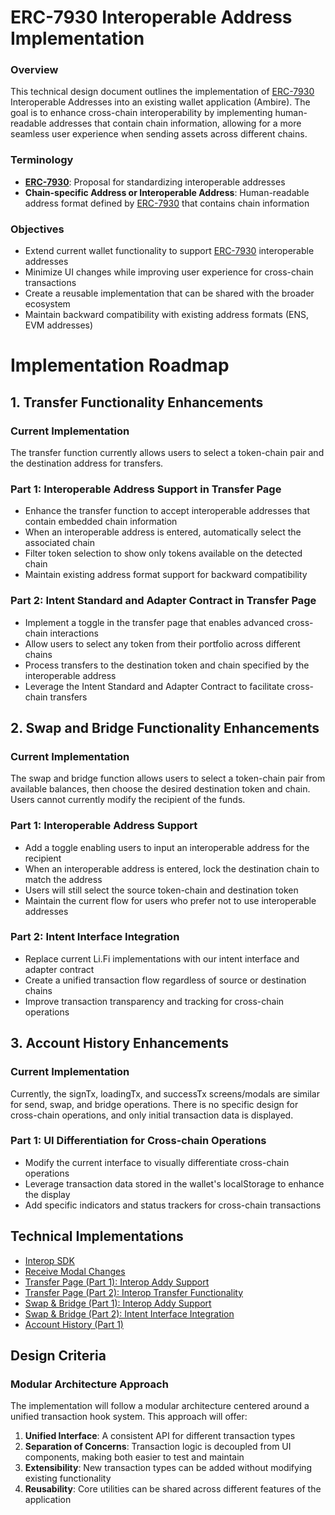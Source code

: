 # ERC-7930 Interoperable Address Implementation

### Overview

This technical design document outlines the implementation of [ERC-7930](https://github.com/ethereum/ERCs/pull/1002) Interoperable Addresses into an existing wallet application (Ambire). The goal is to enhance cross-chain interoperability by implementing human-readable addresses that contain chain information, allowing for a more seamless user experience when sending assets across different chains.

### Terminology

- [**ERC-7930**](https://github.com/ethereum/ERCs/pull/1002): Proposal for standardizing interoperable addresses
- **Chain-specific Address or Interoperable Address**: Human-readable address format defined by [ERC-7930](https://github.com/ethereum/ERCs/pull/1002) that contains chain information

### Objectives

- Extend current wallet functionality to support [ERC-7930](https://github.com/ethereum/ERCs/pull/1002) interoperable addresses
- Minimize UI changes while improving user experience for cross-chain transactions
- Create a reusable implementation that can be shared with the broader ecosystem
- Maintain backward compatibility with existing address formats (ENS, EVM addresses)

# Implementation Roadmap

## 1. Transfer Functionality Enhancements

### Current Implementation

The transfer function currently allows users to select a token-chain pair and the destination address for transfers.

### Part 1: Interoperable Address Support in Transfer Page

- Enhance the transfer function to accept interoperable addresses that contain embedded chain information
- When an interoperable address is entered, automatically select the associated chain
- Filter token selection to show only tokens available on the detected chain
- Maintain existing address format support for backward compatibility

### Part 2: Intent Standard and Adapter Contract in Transfer Page

- Implement a toggle in the transfer page that enables advanced cross-chain interactions
- Allow users to select any token from their portfolio across different chains
- Process transfers to the destination token and chain specified by the interoperable address
- Leverage the Intent Standard and Adapter Contract to facilitate cross-chain transfers

## 2. Swap and Bridge Functionality Enhancements

### Current Implementation

The swap and bridge function allows users to select a token-chain pair from available balances, then choose the desired destination token and chain. Users cannot currently modify the recipient of the funds.

### Part 1: Interoperable Address Support

- Add a toggle enabling users to input an interoperable address for the recipient
- When an interoperable address is entered, lock the destination chain to match the address
- Users will still select the source token-chain and destination token
- Maintain the current flow for users who prefer not to use interoperable addresses

### Part 2: Intent Interface Integration

- Replace current Li.Fi implementations with our intent interface and adapter contract
- Create a unified transaction flow regardless of source or destination chains
- Improve transaction transparency and tracking for cross-chain operations

## 3. Account History Enhancements

### Current Implementation

Currently, the signTx, loadingTx, and successTx screens/modals are similar for send, swap, and bridge operations. There is no specific design for cross-chain operations, and only initial transaction data is displayed.

### Part 1: UI Differentiation for Cross-chain Operations

- Modify the current interface to visually differentiate cross-chain operations
- Leverage transaction data stored in the wallet's localStorage to enhance the display
- Add specific indicators and status trackers for cross-chain transactions

## Technical Implementations

- [Interop SDK]()
- [Receive Modal Changes]()
- [Transfer Page (Part 1): Interop Addy Support]()
- [Transfer Page (Part 2): Interop Transfer Functionality]()
- [Swap & Bridge (Part 1): Interop Addy Support]()
- [Swap & Bridge (Part 2): Intent Interface Integration]()
- [Account History (Part 1)]()

## Design Criteria

### Modular Architecture Approach

The implementation will follow a modular architecture centered around a unified transaction hook system. This approach will offer:

1. **Unified Interface**: A consistent API for different transaction types
2. **Separation of Concerns**: Transaction logic is decoupled from UI components, making both easier to test and maintain
3. **Extensibility**: New transaction types can be added without modifying existing functionality
4. **Reusability**: Core utilities can be shared across different features of the application
